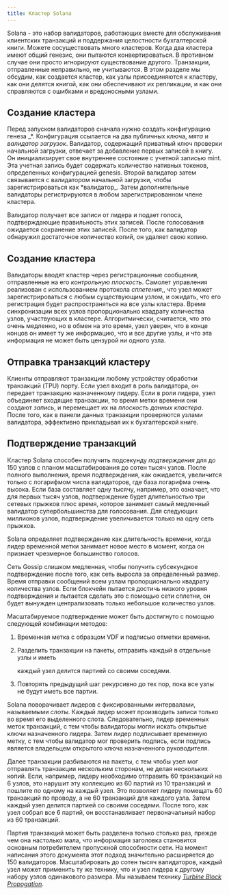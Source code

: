 ```yaml
---
title: Кластер Solana
---
```


Solana - это набор валидаторов, работающих вместе для обслуживания клиентских транзакций и поддержания целостности бухгалтерской книги. Можете сосуществовать много кластеров. Когда два кластера имеют общий генезис, они пытаются конвертироваться. В противном случае они просто игнорируют существование другого. Транзакции, отправленные неправильно, не учитываются. В этом разделе мы обсудим, как создается кластер, как узлы присоединяются к кластеру, как они делятся книгой, как они обеспечивают их репликации, и как они справляются с ошибками и вредоносными узлами.

## Создание кластера

Перед запуском валидаторов сначала нужно создать конфигурацию генеза \_*. Конфигурация ссылается на два публичных ключа, *мята* и *валидатор загрузок*. Валидатор, содержащий приватный ключ проверки начальной загрузки, отвечает за добавление первых записей в книгу. Он инициализирует свое внутреннее состояние с учетной записью mint. Эта учетная запись будет содержать количество нативных токенов, определенных конфигурацией genesis. Второй валидатор затем связывается с валидатором начальной загрузки, чтобы зарегистрироваться как *валидатор\_. Затем дополнительные валидаторы регистрируются в любом зарегистрированном члене кластера.

Валидатор получает все записи от лидера и подает голоса, подтверждающие правильность этих записей. После голосования ожидается сохранение этих записей. После того, как валидатор обнаружил достаточное количество копий, он удаляет свою копию.

## Создание кластера

Валидаторы вводят кластер через регистрационные сообщения, отправленные на его _контрольную плоскость_. Самолет управления реализован с использованием протокола _сплетения_,, что узел может зарегистрироваться с любым существующим узлом, и ожидать, что его регистрация будет распространяться на все узлы кластера. Время синхронизации всех узлов пропорционально квадрату количества узлов, участвующих в кластере. Алгоритмически, считается, что это очень медленно, но в обмен на это время, узел уверен, что в конце концов он имеет ту же информацию, что и все другие узлы, и что эта информация не может быть цензурой ни одного узла.

## Отправка транзакций кластеру

Клиенты отправляют транзакции любому устройству обработки транзакций \(TPU\) порту. Если узел входит в роль валидатора, он передает транзакцию назначенному лидеру. Если в роли лидера, узел объединяет входящие транзакции, то время метки времени они создают _запись_, и перемещает их на _плоскость данных кластера_. После того, как в панели данных транзакции проверяются узлами валидатора, эффективно прикладывая их к бухгалтерской книге.

## Подтверждение транзакций

Кластер Solana способен получить подсекунду _подтверждения_ для до 150 узлов с планом масштабирования до сотен тысяч узлов. После полного выполнения, время подтверждения, как ожидается, увеличится только с логарифмом числа валидаторов, где база логарифма очень высока. Если база составляет одну тысячу, например, это означает, что для первых тысяч узлов, подтверждение будет длительностью три сетевых прыжков плюс время, которое занимает самый медленный валидатор супербольшинства для голосования. Для следующих миллионов узлов, подтверждение увеличивается только на одну сеть прыжков.

Solana определяет подтверждение как длительность времени, когда лидер временной метки занимает новое место в момент, когда он признает чрезмерное большинство голосов.

Сеть Gossip слишком медленная, чтобы получить субсекундное подтверждение после того, как сеть выросла за определенный размер. Время отправки сообщений всем узлам пропорционально квадрату количества узлов. Если блокчейн пытается достичь низкого уровня подтверждения и пытается сделать это с помощью сети сплетни, он будет вынужден централизовать только небольшое количество узлов.

Масштабируемое подтверждение может быть достигнуто с помощью следующей комбинации методов:

1. Временная метка с образцом VDF и подписью отметки времени.
2. Разделить транзакции на пакеты, отправить каждый в отдельные узлы и иметь

   каждый узел делится партией со своими соседями.

3. Повторять предыдущий шаг рекурсивно до тех пор, пока все узлы не будут иметь все партии.

Solana поворачивает лидеров с фиксированными интервалами, называемыми _слоты_. Каждый лидер может производить записи только во время его выделенного слота. Следовательно, лидер временных меток транзакций, с тем чтобы валидаторы могли искать открытые ключи назначенного лидера. Затем лидер подписывает временную метку, с тем чтобы валидатор мог проверить подпись, если подпись является владельцем открытого ключа назначенного руководителя.

Далее транзакции разбиваются на пакеты, с тем чтобы узел мог отправлять транзакции нескольким сторонам, не делая нескольких копий. Если, например, лидеру необходимо отправить 60 транзакций на 6 узлов, это нарушит эту коллекцию из 60 партий из 10 транзакций и пошлите по одному на каждый узел. Это позволяет лидеру помещать 60 транзакций по проводу, а не 60 транзакций для каждого узла. Затем каждый узел делится партией со своими соседями. После того, как узел собрал все 6 партий, он восстанавливает первоначальный набор из 60 транзакций.

Партия транзакций может быть разделена только столько раз, прежде чем она настолько мала, что информация заголовка становится основным потребителем пропускной способности сети. На момент написания этого документа этот подход значительно расширяется до 150 валидаторов. Масштабировать до сотен тысяч валидаторов, каждый узел может применить ту же технику, что и узел лидера к другому набору узлов одинакового размера. Мы называем технику [_Turbine Block Propogation_](turbine-block-propagation.md).
